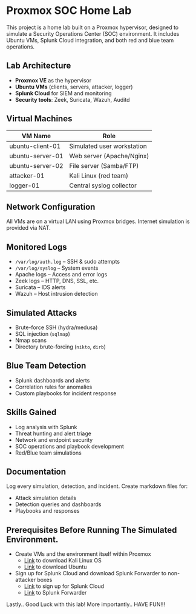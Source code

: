 # Proxmox SOC Home Lab

This project is a home lab built on a Proxmox hypervisor, designed to simulate a Security Operations Center (SOC) environment. It includes Ubuntu VMs, Splunk Cloud integration, and both red and blue team operations.

## Lab Architecture

- **Proxmox VE** as the hypervisor
- **Ubuntu VMs** (clients, servers, attacker, logger)
- **Splunk Cloud** for SIEM and monitoring
- **Security tools**: Zeek, Suricata, Wazuh, Auditd

## Virtual Machines

| VM Name           | Role                      |
|------------------|---------------------------|
| ubuntu-client-01 | Simulated user workstation|
| ubuntu-server-01 | Web server (Apache/Nginx) |
| ubuntu-server-02 | File server (Samba/FTP)   |
| attacker-01      | Kali Linux (red team)     |
| logger-01        | Central syslog collector  |

## Network Configuration

All VMs are on a virtual LAN using Proxmox bridges. Internet simulation is provided via NAT.

## Monitored Logs

- `/var/log/auth.log` – SSH & sudo attempts
- `/var/log/syslog` – System events
- Apache logs – Access and error logs
- Zeek logs – HTTP, DNS, SSL, etc.
- Suricata – IDS alerts
- Wazuh – Host intrusion detection

## Simulated Attacks

- Brute-force SSH (hydra/medusa)
- SQL injection (`sqlmap`)
- Nmap scans
- Directory brute-forcing (`nikto`, `dirb`)

## Blue Team Detection

- Splunk dashboards and alerts
- Correlation rules for anomalies
- Custom playbooks for incident response

## Skills Gained

- Log analysis with Splunk
- Threat hunting and alert triage
- Network and endpoint security
- SOC operations and playbook development
- Red/Blue team simulations

## Documentation

Log every simulation, detection, and incident. Create markdown files for:
- Attack simulation details
- Detection queries and dashboards
- Playbooks and responses

## Prerequisites Before Running The Simulated Environment.
- Create VMs and the environment itself within Proxmox
    - [Link](https://www.kali.org/get-kali/#kali-installer-images) to download Kali Linux OS 
    - [Link](https://ubuntu.com/download/desktop) to download Ubuntu
- Sign up for Splunk Cloud and download Splunk Forwarder to non-attacker boxes
    - [Link](https://www.splunk.com/en_us/download/splunk-cloud.html) to sign up for Splunk Cloud
    - [Link](https://www.splunk.com/en_us/blog/learn/splunk-universal-forwarder.html) to Splunk Forwarder

Lastly.. Good Luck with this lab! More importantly.. HAVE FUN!!!
